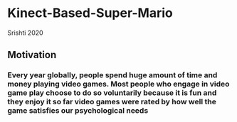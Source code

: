 # Kinect-Based-Super-Mario
Srishti 2020
## Motivation
### Every year globally, people spend huge amount of time and money playing video games. Most people who engage in video game play choose to do so voluntarily because it is fun and they enjoy it so far video games were rated by how well the game satisfies our psychological needs
